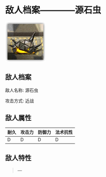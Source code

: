 # 敌人档案————源石虫

![源石虫](./eneIcons/源石虫.png)

## 敌人档案

敌人名称: 源石虫

攻击方式: 近战

## 敌人属性

| 耐久      | 攻击力  | 防御力 | 法术抗性 |
|---------|------|-----|------|
| D | D | D | D |

## 敌人特性
> —
